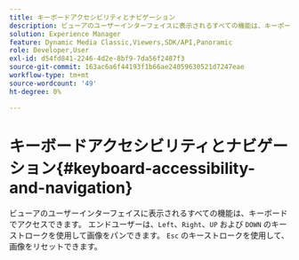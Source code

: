 ```yaml
---
title: キーボードアクセシビリティとナビゲーション
description: ビューアのユーザーインターフェイスに表示されるすべての機能は、キーボードでアクセスできます。
solution: Experience Manager
feature: Dynamic Media Classic,Viewers,SDK/API,Panoramic
role: Developer,User
exl-id: d54fd841-2246-4d2e-8bf9-7da56f2487f3
source-git-commit: 163ac6a6f44193f1b66ae24059630521d7247eae
workflow-type: tm+mt
source-wordcount: '49'
ht-degree: 0%

---
```


# キーボードアクセシビリティとナビゲーション{#keyboard-accessibility-and-navigation}

ビューアのユーザーインターフェイスに表示されるすべての機能は、キーボードでアクセスできます。
エンドユーザーは、`Left`、`Right`、`UP` および `DOWN` のキーストロークを使用して画像をパンできます。
`Esc` のキーストロークを使用して、画像をリセットできます。

